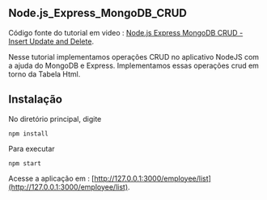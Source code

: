 ## Node.js_Express_MongoDB_CRUD 

Código fonte do tutorial em video : [Node.js Express MongoDB CRUD - Insert Update and Delete](https://www.youtube.com/watch?v=voDummz1gO0).

Nesse tutorial implementamos operações CRUD no aplicativo NodeJS com a ajuda do MongoDB e Express.
Implementamos essas operações crud em torno da Tabela Html. 

 
## Instalação

No diretório principal, digite

```
npm install

```
Para executar

```
npm start

```

Acesse a aplicação em : [http://127.0.0.1:3000/employee/list](http://127.0.0.1:3000/employee/list).

